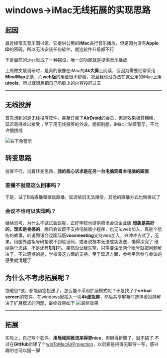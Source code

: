 
# ​windows→iMac无线拓展的实现思路
## 起因 

最近经常去音乐图书馆，它提供公用的**iMac**进行音乐播放，但是因为没有**Apple ID**的密码，所以无法安装任何软件，就连软件升级都不行

于是面前的`iMac`就成了一种摆设，唯一的功能就是提供音乐播放

上周做文献调研时，是真的很像在iMac的**4k大屏**上阅读，但因为需要经常采用**MindMap**记录，而**web版**的用着很不舒服，况且我也没办法在这公用的iMac上用**utools**，所以就很想把自己电脑上的内容投屏过去

---
## 无线投屏

首先想到的是无线投屏软件，甚至订阅了**AirDroid**的会员，但是效果极其糟糕，延迟高得难以接受；至于用无线投屏的外设，想都别想，iMac上贴着警示，不允许插拔线

![右下角警示](https://img-blog.csdnimg.cn/img_convert/49cdae8fd86ea1c887fb08f689ce3e79.webp?x-oss-process=image/format,png)
## 转变思路
投屏不行，试着转变思路，**我的核心诉求是在另一台电脑观看本电脑的画面**
### 直播不就是这么回事吗？
于是，试了B站直播和微信直播，延迟依旧无法接受，其他的直播方式也懒得试了

### 会议不也可以实现吗？
继续思考，为什么不试试会议呢，正好学校也提供腾讯会议企业版
**想象是美好的，现实是骨感的**，腾讯会议既不支持电脑版小程序，也无法web加入，真是个悲伤的故事，听说腾讯会议国际版**voovmeeting**支持web加入，兴冲冲去试了，无果，用国外虚拟号码接收不到验证码，或者说根本无法成功发送，懒得深究了
继续换个思路，不是还有**钉钉**吗，果然没让我失望，只需要注册两个账号就把问题解决了，不过遗憾的是，学校没这方面的支持，至于延迟方面，参考平常参与会议的感受就清楚了
## 为什么不考虑拓展呢？
饱暖思\*欲，都能隔空投送了，怎么能不采用扩展模式呢？于是找了个**virtual screen**的软件，在windows里插入一块**4k虚拟屏**，然后共享屏幕时选择虚拟屏解决了扩展模式的问题，最终效果如下
![最终效果](https://img-blog.csdnimg.cn/img_convert/27bd87b726e63054112f97e6b51ee8cb.webp?x-oss-process=image/format,png "最终效果")

---
## 拓展
实际上，自己写个软件，**用局域网推流来得更nice**，但懒得折腾了，就不搞了
不过在**GitHub**新建了个[winToMacAirProjection](https://github.com/tianzy17/winToMacAirProjection.git)，以后要是闲得无聊写一写，感兴趣的也可以插一脚
